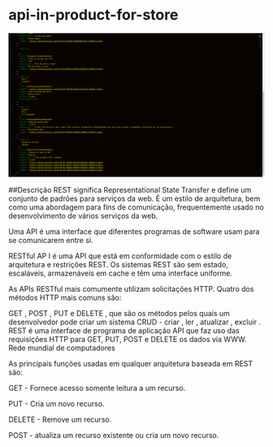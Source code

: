 # api-in-product-for-store

![exemplo](https://github.com/Laudier2/api-in-product-for-store/blob/master/src/api.png)

##Descrição
REST significa Representational State Transfer e define um conjunto de padrões para serviços da web. É um estilo de arquitetura, bem como uma abordagem para fins de comunicação, frequentemente usado no desenvolvimento de vários serviços da web.

Uma API é uma interface que diferentes programas de software usam para se comunicarem entre si.

RESTful AP I é uma API que está em conformidade com o estilo de arquitetura e restrições REST. Os sistemas REST são sem estado, escaláveis, armazenáveis ​​em cache e têm uma interface uniforme.

As APIs RESTful mais comumente utilizam solicitações HTTP. Quatro dos métodos HTTP mais comuns são:

GET , POST , PUT e DELETE , que são os métodos pelos quais um desenvolvedor pode criar um sistema CRUD - criar , ler , atualizar , excluir . REST é uma interface de programa de aplicação API que faz uso das requisições HTTP para GET, PUT, POST e DELETE os dados via WWW. Rede mundial de computadores



As principais funções usadas em qualquer arquitetura baseada em REST são:

GET - Fornece acesso somente leitura a um recurso.

PUT - Cria um novo recurso.

DELETE - Remove um recurso.

POST - atualiza um recurso existente ou cria um novo recurso.
